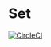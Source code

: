 # Set

[![CircleCI](https://circleci.com/gh/VMoiseev/Set/tree/master.svg?style=svg)](https://circleci.com/gh/VMoiseev/Set/tree/master)
